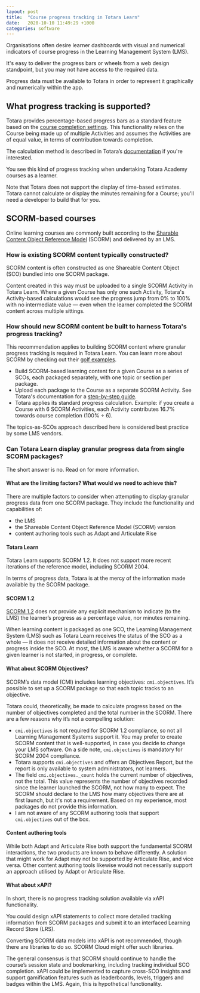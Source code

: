 ```yaml
---
layout: post
title:  "Course progress tracking in Totara Learn"
date:   2020-10-10 11:49:29 +1000
categories: software
---
```


Organisations often desire learner dashboards with visual and numerical indicators of course progress in the Learning Management System (LMS).

It's easy to deliver the progress bars or wheels from a web design standpoint, but you may not have access to the required data.

Progress data must be available to Totara in order to represent it graphically and numerically within the app.

## What progress tracking is supported?

Totara provides percentage-based progress bars as a standard feature based on the [course completion settings](https://help.totaralearning.com/display/TH13/Course+completions). This functionality relies on the Course being made up of multiple Activities and assumes the Activities are of equal value, in terms of contribution towards completion.

The calculation method is described in Totara’s [documentation](https://help.totaralearning.com/display/TH13/Progress+bar) if you're interested.

You see this kind of progress tracking when undertaking Totara Academy courses as a learner.

Note that Totara does not support the display of time-based estimates. Totara cannot calculate or display the minutes remaining for a Course; you'll need a developer to build that for you.

## SCORM-based courses

Online learning courses are commonly built according to the [Sharable Content Object Reference Model](https://scorm.com/) (SCORM) and delivered by an LMS.

### How is existing SCORM content typically constructed?

SCORM content is often constructed as one Shareable Content Object (SCO) bundled into one SCORM package.

Content created in this way must be uploaded to a single SCORM Activity in Totara Learn. Where a given Course has only one such Activity, Totara's Activity-based calculations would see the progress jump from 0% to 100% with no intermediate value — even when the learner completed the SCORM content across multiple sittings.

### How should new SCORM content be built to harness Totara's progress tracking?

This recommendation applies to building SCORM content where granular progress tracking is required in Totara Learn. You can learn more about SCORM by checking out their [golf examples](https://scorm.com/scorm-explained/technical-scorm/golf-examples/).

- Build SCORM-based learning content for a given Course as a series of SCOs, each packaged separately, with one topic or section per package.
- Upload each package to the Course as a separate SCORM Activity. See Totara's documentation for a [step-by-step guide](https://help.totaralearning.com/display/TH13/SCORM).
- Totara applies its standard progress calculation. Example: if you create a Course with 6 SCORM Activities, each Activity contributes 16.7% towards course completion (100% ÷ 6).

The topics-as-SCOs approach described here is considered best practice by some LMS vendors.

### Can Totara Learn display granular progress data from single SCORM packages?

The short answer is no. Read on for more information.

#### What are the limiting factors? What would we need to achieve this?

There are multiple factors to consider when attempting to display granular progress data from one SCORM package. They include the functionality and capabilities of:

- the LMS
- the Shareable Content Object Reference Model (SCORM) version
- content authoring tools such as Adapt and Articulate Rise

#### Totara Learn

Totara Learn supports SCORM 1.2. It does not support more recent iterations of the reference model, including SCORM 2004.

In terms of progress data, Totara is at the mercy of the information made available by the SCORM package.

#### SCORM 1.2

[SCORM 1.2](https://scorm.com/scorm-explained/technical-scorm/run-time/run-time-reference/) does not provide any explicit mechanism to indicate (to the LMS) the learner’s progress as a percentage value, nor minutes remaining.

When learning content is packaged as one SCO, the Learning Management System (LMS) such as Totara Learn receives the status of the SCO as a whole — it does not receive detailed information about the content or progress inside the SCO. At most, the LMS is aware whether a SCORM for a given learner is not started, in progress, or complete.

#### What about SCORM Objectives?

SCORM’s data model (CMI) includes learning objectives: `cmi.objectives`. It’s possible to set up a SCORM package so that each topic tracks to an objective.

Totara could, theoretically, be made to calculate progress based on the number of objectives completed and the total number in the SCORM. There are a few reasons why it’s not a compelling solution:

- `cmi.objectives` is not required for SCORM 1.2 compliance, so not all Learning Management Systems support it. You may prefer to create SCORM content that is well-supported, in case you decide to change your LMS software. On a side note, `cmi.objectives` is mandatory for SCORM 2004 compliance.
- Totara supports `cmi.objectives` and offers an Objectives Report, but the report is only available to system administrators, not learners.
- The field `cmi.objectives._count` holds the current number of objectives, not the total. This value represents the number of objectives recorded since the learner launched the SCORM, not how many to expect. The SCORM should declare to the LMS how many objectives there are at first launch, but it's not a requirement. Based on my experience, most packages do not provide this information.
- I am not aware of any SCORM authoring tools that support `cmi.objectives` out of the box.

#### Content authoring tools

While both Adapt and Articulate Rise both support the fundamental SCORM interactions, the two products are known to behave differently. A solution that might work for Adapt may not be supported by Articulate Rise, and vice versa. Other content authoring tools likewise would not necessarily support an approach utilised by Adapt or Articulate Rise.

#### What about xAPI?

In short, there is no progress tracking solution available via xAPI functionality.

You could design xAPI statements to collect more detailed tracking information from SCORM packages and submit it to an interfaced Learning Record Store (LRS).

Converting SCORM data models into xAPI is not recommended, though there are libraries to do so. SCORM Cloud might offer such libraries.

The general consensus is that SCORM should continue to handle the course’s session state and bookmarking, including tracking individual SCO completion. xAPI could be implemented to capture cross-SCO insights and support gamification features such as leaderboards, levels, triggers and badges within the LMS. Again, this is hypothetical functionality.